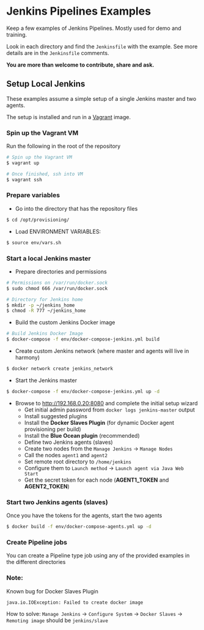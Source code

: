 # Jenkins Pipelines Examples
Keep a few examples of Jenkins Pipelines. Mostly used for demo and training.

Look in each directory and find the `Jenkinsfile` with the example. See more details are in the `Jenkinsfile` comments.

**You are more than welcome to contribute, share and ask.**

## Setup Local Jenkins
These examples assume a simple setup of a single Jenkins master and two agents.

The setup is installed and run in a [Vagrant](https://www.vagrantup.com/) image.

### Spin up the Vagrant VM
Run the following in the root of the repository
```bash
# Spin up the Vagrant VM
$ vagrant up

# Once finished, ssh into VM
$ vagrant ssh
```

### Prepare variables

- Go into the directory that has the repository files
```bash
$ cd /opt/provisioning/
```

- Load ENVIRONMENT VARIABLES:
```bash
$ source env/vars.sh
```

### Start a local Jenkins master

- Prepare directories and permissions
```bash
# Permissions on /var/run/docker.sock
$ sudo chmod 666 /var/run/docker.sock

# Directory for Jenkins home
$ mkdir -p ~/jenkins_home
$ chmod -R 777 ~/jenkins_home
```

- Build the custom Jenkins Docker image
```bash
# Build Jenkins Docker Image
$ docker-compose -f env/docker-compose-jenkins.yml build
```

- Create custom Jenkins network (where master and agents will live in harmony)
```bash
$ docker network create jenkins_network
```

- Start the Jenkins master
```bash
$ docker-compose -f env/docker-compose-jenkins.yml up -d
```
- Browse to http://192.168.0.20:8080 and complete the initial setup wizard
  - Get initial admin password from `docker logs jenkins-master` output
  - Install suggested plugins
  - Install the **Docker Slaves Plugin** (for dynamic Docker agent provisioning per build)
  - Install the **Blue Ocean plugin** (recommended)
  - Define two Jenkins agents (slaves)
  - Create two nodes from the `Manage Jenkins` -> `Manage Nodes`
  - Call the nodes `agent1` and `agent2`
  - Set remote root directory to `/home/jenkins`
  - Configure them to `Launch method` -> `Launch agent via Java Web Start`
  - Get the secret token for each node (**AGENT1_TOKEN** and **AGENT2_TOKEN**)

### Start two Jenkins agents (slaves)
Once you have the tokens for the agents, start the two agents
```bash
$ docker build -f env/docker-compose-agents.yml up -d
```

### Create Pipeline jobs
You can create a Pipeline type job using any of the provided examples in the different directories

### Note:
Known bug for Docker Slaves Plugin
```bash
java.io.IOException: Failed to create docker image
```
How to solve:
`Manage Jenkins` -> `Configure System` -> `Docker Slaves` -> `Remoting image` should be `jenkins/slave`
